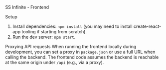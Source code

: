 SS Infinite - Frontend

Setup
1. Install dependencies: `npm install` (you may need to install create-react-app tooling if starting from scratch).
2. Run the dev server: `npm start`.

Proxying API requests
When running the frontend locally during development, you can set a proxy in `package.json` or use a full URL when calling the backend. The frontend code assumes the backend is reachable at the same origin under `/api` (e.g., via a proxy).
